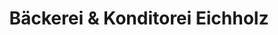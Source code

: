---
title: "Bäckerei & Konditorei Eichholz"
url: /amt-creuzburg/baeckerei-und-konditorei-eichholz/
shop: Bäckerei
---